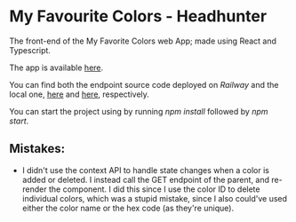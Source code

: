 # My Favourite Colors - Headhunter
The front-end of the My Favorite Colors web App; made using React and Typescript.

The app is available [here](https://job-assignment-frontend-headhunter.vercel.app/).

You can find both the endpoint source code deployed on *Railway* and the local one, [here](https://github.com/Naftagaz21/gin-test-railway) and [here](https://github.com/Naftagaz21/golang-pg),
respectively. 

You can start the project using by running *npm install* followed by *npm start*.

## Mistakes:
- I didn't use the context API to handle state changes when a color is added or deleted. I instead call the GET endpoint of the parent, and re-render the component. I did this since I use the color ID to delete individual colors, which was a stupid mistake, since I also could've used either the color name or the hex code (as they're unique). 


 

